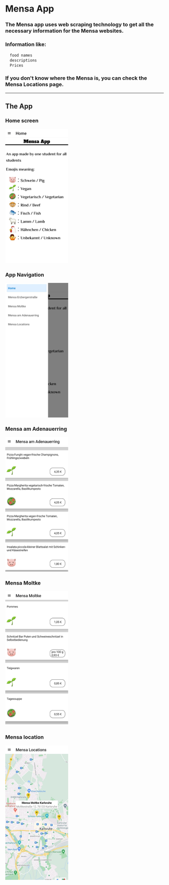 # Mensa App

### The Mensa app uses web scraping technology to get all the necessary information for the Mensa websites.

### Information like:

      food names
      descriptions
      Prices

### If you don't know where the Mensa is, you can check the Mensa Locations page.

<hr>

## The App

### Home screen
<img src="./assets/Images/index.jpg" width="200px" >

### App Navigation

<img src="./assets/Images/2.jpg" width="200px">

### Mensa am Adenauerring 

<img src="./assets/Images/3.jpg" width="200px">

### Mensa Moltke

<img src="./assets/Images/4.jpg" width="200px">

### Mensa location


<img src="./assets/Images/5.jpg" width="200px">



